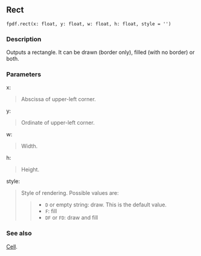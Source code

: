 ## Rect ##

```
fpdf.rect(x: float, y: float, w: float, h: float, style = '')
```

### Description ###

Outputs a rectangle. It can be drawn (border only), filled (with no border) or both.

### Parameters ###

x:
> Abscissa of upper-left corner.

y:
> Ordinate of upper-left corner.

w:
> Width.

h:
> Height.

style:
> Style of rendering. Possible values are:
>>  * `D` or empty string: draw. This is the default value.
>>  * `F`: fill
>>  * `DF` or `FD`: draw and fill

### See also ###

[Cell](Cell.md).

